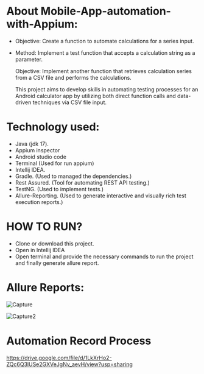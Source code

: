 # About Mobile-App-automation-with-Appium:

* Objective: Create a function to automate calculations for a series input.
* Method: Implement a test function that accepts a calculation string as a parameter.
  
  Objective: Implement another function that retrieves calculation series from a CSV file and performs the 
  calculations.

  This project aims to develop skills in automating testing processes for an Android calculator app by 
  utilizing both direct function calls and data-driven techniques via CSV file input.

# Technology used:
* Java (jdk 17).
* Appium inspector 
* Android studio code
* Terminal (Used for run appium)
* Intellij IDEA.
* Gradle. (Used to managed the dependencies.)
* Rest Assured. (Tool for automating REST API testing.)
* TestNG. (Used to implement tests.)
* Allure-Reporting. (Used to generate interactive and visually rich test execution reports.)

# HOW TO RUN?

* Clone or download this project.
* Open in Intellij IDEA
* Open terminal and provide the necessary commands to run the project and finally generate allure report.

# Allure Reports:

![Capture](https://github.com/user-attachments/assets/cab9bd95-8340-47c1-96db-b1c317ac8f6d)

![Capture2](https://github.com/user-attachments/assets/b66a10aa-f50e-4863-b767-8121ae6191f3)

# Automation Record Process

https://drive.google.com/file/d/1LkXrHo2-ZQc6Q3lUSe2GXVeJgNv_aevH/view?usp=sharing



